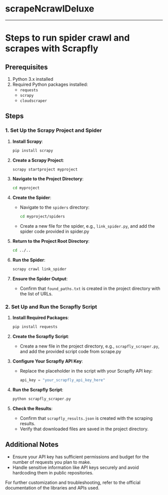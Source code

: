 # scrapeNcrawlDeluxe
---


# Steps to run spider crawl and scrapes with Scrapfly


## Prerequisites

1. Python 3.x installed
2. Required Python packages installed:
   - `requests`
   - `scrapy`
   - `cloudscraper`

## Steps

### 1. Set Up the Scrapy Project and Spider

1. **Install Scrapy**:
   ```bash
   pip install scrapy
   ```

2. **Create a Scrapy Project**:
   ```bash
   scrapy startproject myproject
   ```

3. **Navigate to the Project Directory**:
   ```bash
   cd myproject
   ```

4. **Create the Spider**:
   - Navigate to the `spiders` directory:
     ```bash
     cd myproject/spiders
     ```
   - Create a new file for the spider, e.g., `link_spider.py`, and add the spider code provided in spider.py

5. **Return to the Project Root Directory**:
   ```bash
   cd ../..
   ```

6. **Run the Spider**:
   ```bash
   scrapy crawl link_spider
   ```

7. **Ensure the Spider Output**:
   - Confirm that `found_paths.txt` is created in the project directory with the list of URLs.

### 2. Set Up and Run the Scrapfly Script

1. **Install Required Packages**:
   ```bash
   pip install requests
   ```

2. **Create the Scrapfly Script**:
   - Create a new file in the project directory, e.g., `scrapfly_scraper.py`, and add the provided script code from scrape.py

3. **Configure Your Scrapfly API Key**:
   - Replace the placeholder in the script with your Scrapfly API key:
     ```python
     api_key = "your_scrapfly_api_key_here"
     ```

4. **Run the Scrapfly Script**:
   ```bash
   python scrapfly_scraper.py
   ```

5. **Check the Results**:
   - Confirm that `scrapfly_results.json` is created with the scraping results.
   - Verify that downloaded files are saved in the project directory.

## Additional Notes

- Ensure your API key has sufficient permissions and budget for the number of requests you plan to make.
- Handle sensitive information like API keys securely and avoid hardcoding them in public repositories.

For further customization and troubleshooting, refer to the official documentation of the libraries and APIs used.
```
